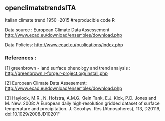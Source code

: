 ##  openclimatetrendsITA

Italian climate trend 1950 -2015 #reproducible code R

Data source : European Climate Data Assessement http://www.ecad.eu/download/ensembles/download.php

Data Policies: http://www.ecad.eu/publications/index.php

### References : 

[1] greenbrown - land surface phenology and trend analysis : http://greenbrown.r-forge.r-project.org/install.php

[2] European Climate Data Assesement:  http://www.ecad.eu/download/ensembles/download.php 

[3] Haylock, M.R., N. Hofstra, A.M.G. Klein Tank, E.J. Klok, P.D. Jones and M. New. 2008: A European daily high-resolution gridded dataset of surface temperature and precipitation. J. Geophys. Res (Atmospheres), 113, D20119, doi:10.1029/2008JD10201"

